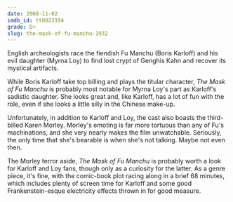 ```yaml
---
date: 2008-11-02
imdb_id: tt0023194
grade: D+
slug: the-mask-of-fu-manchu-1932
---
```


English archeologists race the fiendish Fu Manchu (Boris Karloff) and his evil daughter (Myrna Loy) to find lost crypt of Genghis Kahn and recover its mystical artifacts.

While Boris Karloff take top billing and plays the titular character, _The Mask of Fu Manchu_ is probably most notable for Myrna Loy's part as Karloff's sadistic daughter. She looks great and, like Karloff, has a lot of fun with the role, even if she looks a little silly in the Chinese make-up.

Unfortunately, in addition to Karloff and Loy, the cast also boasts the third-billed Karen Morley. Morley's emoting is far more tortuous than any of Fu's machinations, and she very nearly makes the film unwatchable. Seriously, the only time that she's bearable is when she's not talking. Maybe not even then.

The Morley terror aside, _The Mask of Fu Manchu_ is probably worth a look for Karloff and Loy fans, though only as a curiosity for the latter. As a genre piece, it's fine, with the comic-book plot racing along in a brief 68 minutes, which includes plenty of screen time for Karloff and some good Frankenstein-esque electricity effects thrown in for good measure.
